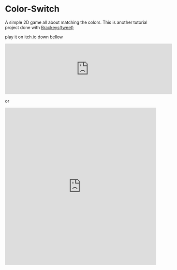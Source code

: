 # Color-Switch

A simple 2D game all about matching the colors.
This is another tutorial project done with [Brackeys(tweet)](https://twitter.com/BrackeysTweet?)

play it on itch.io down bellow
<iframe frameborder="0" src="https://itch.io/embed/679863?dark=true" width="552" height="167">
  <a href="https://knownkreatives.itch.io/test">
    TEST by Known Kreatives
  </a>
</iframe>

or

<iframe frameborder="0" src="https://itch.io/embed-upload/2404786?color=333333" allowfullscreen="" width="500" height="520">
  <a href="https://knownkreatives.itch.io/test">
    Play TEST on itch.io
    </a>
</iframe>
